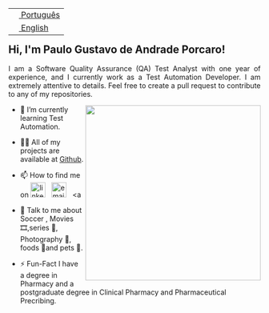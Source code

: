 <table align="right">
<tr><td><a href="README_PT.md"><img src="./images/br-flag.png" height="13"> Português</a></td></tr>
<tr><td><a href="README_eng.md"><img src="./images/us-flag.png" height="13"> English</a></td></tr>
</table>
</br>


## **Hi, I'm Paulo Gustavo de Andrade Porcaro!**
<p align="justify">I am a Software Quality Assurance (QA) Test Analyst with one year of experience, and I currently work as a Test Automation Developer. I am extremely attentive to details. Feel free to create a pull request to contribute to any of my repositories.</p>


<img align='right' src="./images/dog.gif" width="350"></h1>


- 🌱 I’m currently learning Test Automation.

- 👨‍💻 All of my projects are available at [Github](https://github.com/pgporcaro?tab=repositories).

- 📫 How to find me on <a href="https://www.linkedin.com/in/paulo-gustavo-de-andrade-porcaro-2062351b/"><img src="https://img.icons8.com/color/96/000000/linkedin.png" alt="linkedin" width="30px"/></a>&nbsp;&nbsp;&nbsp;<a href="mailto:pgporcaro@gmail.com"><img src="https://img.icons8.com/color/96/000000/gmail.png" alt="email" width="30px"/></a>&nbsp;&nbsp;&nbsp;<a

- 💬 Talk to me about Soccer , Movies 🎞️,series 🍿, Photography 📸, foods 🥢and pets 🐾.

- ⚡️ Fun-Fact I have a degree in Pharmacy and a postgraduate degree in Clinical Pharmacy and Pharmaceutical Precribing.
</br>